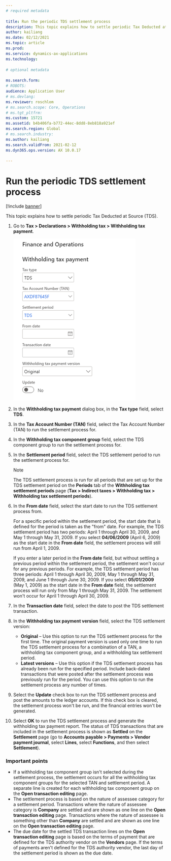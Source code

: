 ```yaml
---
# required metadata

title: Run the periodic TDS settlement process
description: This topic explains how to settle periodic Tax Deducted at Source (TDS).
author: kailiang
ms.date: 02/12/2021
ms.topic: article
ms.prod: 
ms.service: dynamics-ax-applications
ms.technology: 

# optional metadata

ms.search.form: 
# ROBOTS: 
audience: Application User
# ms.devlang: 
ms.reviewer: roschlom
# ms.search.scope: Core, Operations
# ms.tgt_pltfrm: 
ms.custom: 15721
ms.assetid: b4b406fa-b772-44ec-8dd8-8eb818a921ef
ms.search.region: Global
# ms.search.industry: 
ms.author: kailiang
ms.search.validFrom: 2021-02-12
ms.dyn365.ops.version: AX 10.0.17

---
```


# Run the periodic TDS settlement process

[!include [banner](../includes/banner.md)]

This topic explains how to settle periodic Tax Deducted at Source (TDS).

1. Go to **Tax \> Declarations \> Withholding tax \> Withholding tax payment**.

    [![Withholding tax payment dialog box.](./media/apac-ind-TDS-47.png)](./media/apac-ind-TDS-47.png)

2. In the **Withholding tax payment** dialog box, in the **Tax type** field, select **TDS**.
3. In the **Tax Account Number (TAN)** field, select the Tax Account Number (TAN) to run the settlement process for.
4. In the **Withholding tax component group** field, select the TDS component group to run the settlement process for.
5. In the **Settlement period** field, select the TDS settlement period to run the settlement process for.

    > [!NOTE]
    > The TDS settlement process is run for all periods that are set up for the TDS settlement period on the **Periods** tab of the **Withholding tax settlement periods** page (**Tax \> Indirect taxes \> Withholding tax \> Withholding tax settlement periods**).

6. In the **From date** field, select the start date to run the TDS settlement process from.

    For a specific period within the settlement period, the start date that is defined for the period is taken as the "from" date. For example, the TDS settlement period has two periods: April 1 through April 30, 2009, and May 1 through May 31, 2009. If you select **04/06/2009** (April 6, 2009) as the start date in the **From date** field, the settlement process will still run from April 1, 2009.

    If you enter a later period in the **From date** field, but without settling a previous period within the settlement period, the settlement won't occur for any previous periods. For example, the TDS settlement period has three periods: April 1 through April 30, 2009, May 1 through May 31, 2009, and June 1 through June 30, 2009. If you select **05/01/2009** (May 1, 2009) as the start date in the **From date** field, the settlement process will run only from May 1 through May 31, 2009. The settlement won't occur for April 1 through April 30, 2009.

7. In the **Transaction date** field, select the date to post the TDS settlement transaction.
8. In the **Withholding tax payment version** field, select the TDS settlement version:

     - **Original** – Use this option to run the TDS settlement process for the first time. The original payment version is used only one time to run the TDS settlement process for a combination of a TAN, a withholding tax component group, and a withholding tax settlement period.
    - **Latest versions** – Use this option if the TDS settlement process has already been run for the specified period. Include back-dated transactions that were posted after the settlement process was previously run for the period. You can use this option to run the settlement process any number of times.

9. Select the **Update** check box to run the TDS settlement process and post the amounts to the ledger accounts. If this check box is cleared, the settlement process won't be run, and the financial entries won't be generated.
10. Select **OK** to run the TDS settlement process and generate the withholding tax payment report. The status of TDS transactions that are included in the settlement process is shown as **Settled** on the **Settlement** page (go to **Accounts payable \> Payments \> Vendor payment journal**, select **Lines**, select **Functions**, and then select **Settlement**).

### Important points

- If a withholding tax component group isn't selected during the settlement process, the settlement occurs for all the withholding tax component groups for the selected TAN and settlement period. A separate line is created for each withholding tax component group on the **Open transaction editing** page.
- The settlement process is based on the nature of assessee category for a settlement period. Transactions where the nature of assessee category is **Company** are settled and are shown as one line on the **Open transaction editing** page. Transactions where the nature of assessee is something other than **Company** are settled and are shown as one line on the **Open transaction editing** page.
- The due date for the settled TDS transaction lines on the **Open transaction editing** page is based on the terms of payment that are defined for the TDS authority vendor on the **Vendors** page. If the terms of payments aren't defined for the TDS authority vendor, the last day of the settlement period is shown as the due date.
